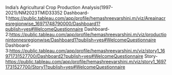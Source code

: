 India’s Agricultural Crop Production Analysis(1997-2021)/NM2023TMID33352
Dashboard-1:https://public.tableau.com/app/profile/hemashreevarshini.m/viz/Areainacresregionwise_16971748790000/Dashboard1?publish=yes#WelcomeQuestionnaire
Dashboard-2:https://public.tableau.com/app/profile/hemashreevarshini.m/viz/productionintonnesregionwise/Dashboard1?publish=yes#WelcomeQuestionnaire
Dashboard-3:https://public.tableau.com/app/profile/hemashreevarshini.m/viz/story1_16971731527700/Dashboard2?publish=yes#WelcomeQuestionnaire
Story-https://public.tableau.com/app/profile/hemashreevarshini.m/viz/story1_16971731527700/Story1?publish=yes#WelcomeQuestionnaire

